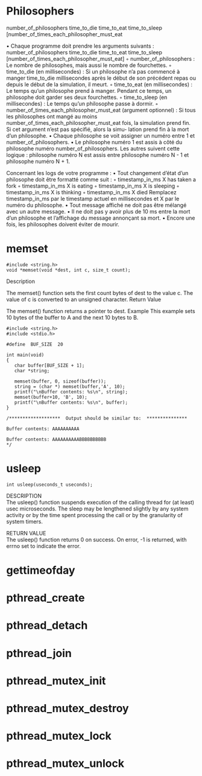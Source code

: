 # Philosophers

number_of_philosophers time_to_die time_to_eat
time_to_sleep
[number_of_times_each_philosopher_must_eat

• Chaque programme doit prendre les arguments suivants :
number_of_philosophers time_to_die time_to_eat time_to_sleep
[number_of_times_each_philosopher_must_eat]
    ◦ number_of_philosophers : Le nombre de philosophes, mais aussi le nombre
    de fourchettes.
    ◦ time_to_die (en millisecondes) : Si un philosophe n’a pas commencé à manger
    time_to_die millisecondes après le début de son précédent repas ou depuis le
    début de la simulation, il meurt.
    ◦ time_to_eat (en millisecondes) : Le temps qu’un philosophe prend à manger.
    Pendant ce temps, un philosophe doit garder ses deux fourchettes.
    ◦ time_to_sleep (en millisecondes) : Le temps qu’un philosophe passe à dormir.
    ◦ number_of_times_each_philosopher_must_eat (argument optionnel) : Si tous
    les philosophes ont mangé au moins number_of_times_each_philosopher_must_eat
    fois, la simulation prend fin. Si cet argument n’est pas spécifié, alors la simu-
    lation prend fin à la mort d’un philosophe.
• Chaque philosophe se voit assigner un numéro entre 1 et number_of_philosophers.
• Le philosophe numéro 1 est assis à côté du philosophe numéro number_of_philosophers.
Les autres suivent cette logique : philosophe numéro N est assis entre philosophe
numéro N - 1 et philosophe numéro N + 1.

Concernant les logs de votre programme :
• Tout changement d’état d’un philosophe doit être formatté comme suit :
    ◦ timestamp_in_ms X has taken a fork
    ◦ timestamp_in_ms X is eating
    ◦ timestamp_in_ms X is sleeping
    ◦ timestamp_in_ms X is thinking
    ◦ timestamp_in_ms X died
Remplacez timestamp_in_ms par le timestamp actuel en millisecondes
et X par le numéro du philosophe.
• Tout message affiché ne doit pas être mélangé avec un autre message.
• Il ne doit pas y avoir plus de 10 ms entre la mort d’un philosophe et l’affichage du
    message annonçant sa mort.
• Encore une fois, les philosophes doivent éviter de mourir.
# memset
```
#include <string.h>
void *memset(void *dest, int c, size_t count);
```
Description

The memset() function sets the first count bytes of dest to the value c. The value of c is converted to an unsigned character.
Return Value

The memset() function returns a pointer to dest.
Example
This example sets 10 bytes of the buffer to A and the next 10 bytes to B. 
```
#include <string.h>
#include <stdio.h>
 
#define  BUF_SIZE  20
 
int main(void)
{
   char buffer[BUF_SIZE + 1];
   char *string;
 
   memset(buffer, 0, sizeof(buffer));
   string = (char *) memset(buffer,'A', 10);
   printf("\nBuffer contents: %s\n", string);
   memset(buffer+10, 'B', 10);
   printf("\nBuffer contents: %s\n", buffer);
}
 
/*******************  Output should be similar to:  ***************
 
Buffer contents: AAAAAAAAAA
 
Buffer contents: AAAAAAAAAABBBBBBBBBB
*/
```
# usleep
```
int usleep(useconds_t useconds);
```
DESCRIPTION         
       The usleep() function suspends execution of the calling thread
       for (at least) usec microseconds.  The sleep may be lengthened
       slightly by any system activity or by the time spent processing
       the call or by the granularity of system timers.

RETURN VALUE       
       The usleep() function returns 0 on success.  On error, -1 is
       returned, with errno set to indicate the error.

# gettimeofday

# pthread_create


# pthread_detach

# pthread_join

# pthread_mutex_init

# pthread_mutex_destroy

# pthread_mutex_lock

# pthread_mutex_unlock  

